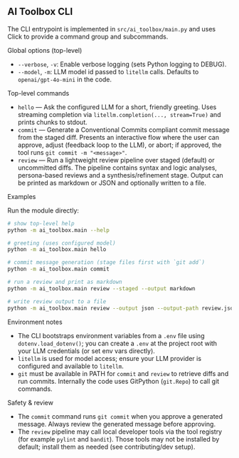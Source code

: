 ## AI Toolbox CLI

The CLI entrypoint is implemented in `src/ai_toolbox/main.py` and uses Click to provide a command group and subcommands.

Global options (top-level)

- `--verbose`, `-v`: Enable verbose logging (sets Python logging to DEBUG).
- `--model`, `-m`: LLM model id passed to `litellm` calls. Defaults to `openai/gpt-4o-mini` in the code.

Top-level commands

- `hello` — Ask the configured LLM for a short, friendly greeting. Uses streaming completion via `litellm.completion(..., stream=True)` and prints chunks to stdout.
- `commit` — Generate a Conventional Commits compliant commit message from the staged diff. Presents an interactive flow where the user can approve, adjust (feedback loop to the LLM), or abort; if approved, the tool runs `git commit -m "<message>"`.
- `review` — Run a lightweight review pipeline over staged (default) or uncommitted diffs. The pipeline contains syntax and logic analyses, persona-based reviews and a synthesis/refinement stage. Output can be printed as markdown or JSON and optionally written to a file.

Examples

Run the module directly:

```bash
# show top-level help
python -m ai_toolbox.main --help

# greeting (uses configured model)
python -m ai_toolbox.main hello

# commit message generation (stage files first with `git add`)
python -m ai_toolbox.main commit

# run a review and print as markdown
python -m ai_toolbox.main review --staged --output markdown

# write review output to a file
python -m ai_toolbox.main review --output json --output-path review.json
```

Environment notes

- The CLI bootstraps environment variables from a `.env` file using `dotenv.load_dotenv()`; you can create a `.env` at the project root with your LLM credentials (or set env vars directly).
- `litellm` is used for model access; ensure your LLM provider is configured and available to `litellm`.
- `git` must be available in PATH for `commit` and `review` to retrieve diffs and run commits. Internally the code uses GitPython (`git.Repo`) to call git commands.

Safety & review

- The `commit` command runs `git commit` when you approve a generated message. Always review the generated message before approving.
- The `review` pipeline may call local developer tools via the tool registry (for example `pylint` and `bandit`). Those tools may not be installed by default; install them as needed (see contributing/dev setup).
